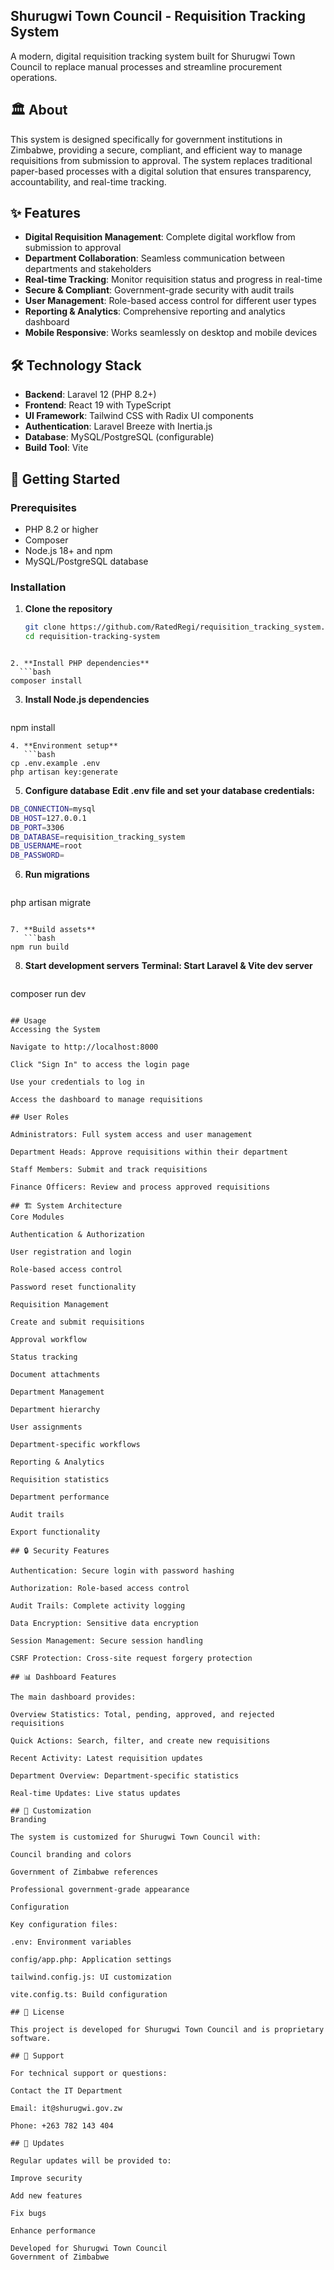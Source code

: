 ## Shurugwi Town Council - Requisition Tracking System

A modern, digital requisition tracking system built for Shurugwi Town Council to replace manual processes and streamline procurement operations.

## 🏛️ About

This system is designed specifically for government institutions in Zimbabwe, providing a secure, compliant, and efficient way to manage requisitions from submission to approval. The system replaces traditional paper-based processes with a digital solution that ensures transparency, accountability, and real-time tracking.

## ✨ Features

- **Digital Requisition Management**: Complete digital workflow from submission to approval
- **Department Collaboration**: Seamless communication between departments and stakeholders
- **Real-time Tracking**: Monitor requisition status and progress in real-time
- **Secure & Compliant**: Government-grade security with audit trails
- **User Management**: Role-based access control for different user types
- **Reporting & Analytics**: Comprehensive reporting and analytics dashboard
- **Mobile Responsive**: Works seamlessly on desktop and mobile devices

## 🛠️ Technology Stack

- **Backend**: Laravel 12 (PHP 8.2+)
- **Frontend**: React 19 with TypeScript
- **UI Framework**: Tailwind CSS with Radix UI components
- **Authentication**: Laravel Breeze with Inertia.js
- **Database**: MySQL/PostgreSQL (configurable)
- **Build Tool**: Vite

## 🚀 Getting Started

### Prerequisites

- PHP 8.2 or higher
- Composer
- Node.js 18+ and npm
- MySQL/PostgreSQL database

### Installation

1. **Clone the repository**
   ```bash
   git clone https://github.com/RatedRegi/requisition_tracking_system.git
   cd requisition-tracking-system
 ```

2. **Install PHP dependencies**
   ```bash
composer install
 ```

3. **Install Node.js dependencies**
   ```bash
npm install
```
4. **Environment setup**
   ```bash
cp .env.example .env
php artisan key:generate
```

5. **Configure database**
**Edit .env file and set your database credentials:**

  ```bash
DB_CONNECTION=mysql
DB_HOST=127.0.0.1
DB_PORT=3306
DB_DATABASE=requisition_tracking_system
DB_USERNAME=root
DB_PASSWORD=
```


6. **Run migrations**
   ```bash
php artisan migrate
```

7. **Build assets**
   ```bash
npm run build
```

8. **Start development servers**
**Terminal: Start Laravel & Vite dev server**
   
   ```bash
composer run dev
 ```

## Usage
Accessing the System

Navigate to http://localhost:8000

Click "Sign In" to access the login page

Use your credentials to log in

Access the dashboard to manage requisitions

## User Roles

Administrators: Full system access and user management

Department Heads: Approve requisitions within their department

Staff Members: Submit and track requisitions

Finance Officers: Review and process approved requisitions

## 🏗️ System Architecture
Core Modules

Authentication & Authorization

User registration and login

Role-based access control

Password reset functionality

Requisition Management

Create and submit requisitions

Approval workflow

Status tracking

Document attachments

Department Management

Department hierarchy

User assignments

Department-specific workflows

Reporting & Analytics

Requisition statistics

Department performance

Audit trails

Export functionality

## 🔒 Security Features

Authentication: Secure login with password hashing

Authorization: Role-based access control

Audit Trails: Complete activity logging

Data Encryption: Sensitive data encryption

Session Management: Secure session handling

CSRF Protection: Cross-site request forgery protection

## 📊 Dashboard Features

The main dashboard provides:

Overview Statistics: Total, pending, approved, and rejected requisitions

Quick Actions: Search, filter, and create new requisitions

Recent Activity: Latest requisition updates

Department Overview: Department-specific statistics

Real-time Updates: Live status updates

## 🎨 Customization
Branding

The system is customized for Shurugwi Town Council with:

Council branding and colors

Government of Zimbabwe references

Professional government-grade appearance

Configuration

Key configuration files:

.env: Environment variables

config/app.php: Application settings

tailwind.config.js: UI customization

vite.config.ts: Build configuration

## 📝 License

This project is developed for Shurugwi Town Council and is proprietary software.

## 🤝 Support

For technical support or questions:

Contact the IT Department

Email: it@shurugwi.gov.zw

Phone: +263 782 143 404

## 🔄 Updates

Regular updates will be provided to:

Improve security

Add new features

Fix bugs

Enhance performance

Developed for Shurugwi Town Council
Government of Zimbabwe